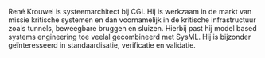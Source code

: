 René Krouwel is systeemarchitect bij CGI. Hij is werkzaam in de markt van missie kritische systemen en dan voornamelijk in de kritische infrastructuur zoals tunnels, beweegbare bruggen en sluizen. Hierbij past hij model based systems engineering toe veelal gecombineerd met SysML. Hij is bijzonder geïnteresseerd in standaardisatie, verificatie en validatie.